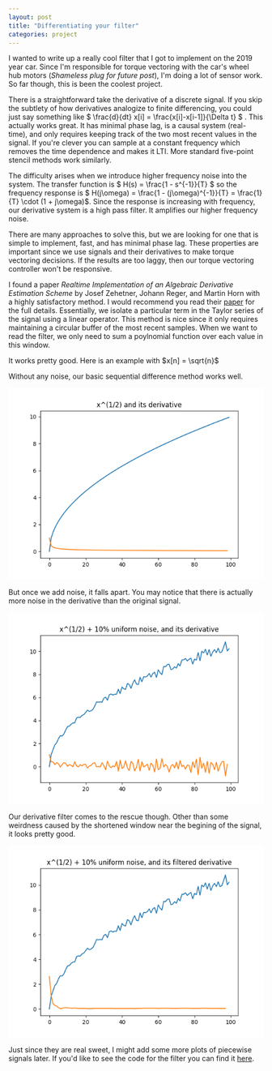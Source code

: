 ```yaml
---
layout: post
title: "Differentiating your filter"
categories: project
---
```


I wanted to write up a really cool filter that I got to implement on the 2019 year car. Since I'm responsible for torque vectoring with the car's wheel hub motors (*Shameless plug for future post*), I'm doing a lot of sensor work. So far though, this is been the coolest project.

There is a straightforward take the derivative of a discrete signal. If you skip the subtlety of how derivatives analogize to finite differencing, you could just say something like <span> $ \frac{d}{dt} x[i] = \frac{x[i]-x[i-1]}{\Delta t} $ </span>. This actually works great. It has minimal phase lag, is a causal system (real-time), and only requires keeping track of the two most recent values in the signal. If you're clever you can sample at a constant frequency which removes the time dependence and makes it LTI. More standard five-point stencil methods work similarly.

The difficulty arises when we introduce higher frequency noise into the system. The transfer function is $ H(s) = \frac{1 - s^{-1}}{T} $ so the frequency response is $ H(j\omega) = \frac{1 - (j\omega)^{-1}}{T} = \frac{1}{T} \cdot (1 + j\omega)$. Since the response is increasing with frequency, our derivative system is a high pass filter. It amplifies our higher frequency noise. 

There are many approaches to solve this, but we are looking for one that is simple to implement, fast, and has minimal phase lag. These properties are important since we use signals and their derivatives to make torque vectoring decisions. If the results are too laggy, then our torque vectoring controller won't be responsive.

I found a paper *Realtime Implementation of an Algebraic Derivative Estimation Scheme* by Josef Zehetner, Johann Reger, and Martin Horn with a highly satisfactory method. I would recommend you read their [paper](https://www.researchgate.net/publication/4294257_A_Derivative_Estimation_Toolbox_based_on_Algebraic_Methods_-_Theory_and_Practice) for the full details. Essentially, we isolate a particular term in the Taylor series of the signal using a linear operator. This method is nice since it only requires maintaining a circular buffer of the most recent samples. When we want to read the filter, we only need to sum a poylnomial function over each value in this window.

It works pretty good. Here is an example with $x[n] = \sqrt{n}$


Without any noise, our basic sequential difference method works well.

![Sequential difference derivative](/assets/Noiseless.png)

But once we add noise, it falls apart. You may notice that there is actually more noise in the derivative than the original signal. 

![Noise sequential difference](/assets/Noisy.png)

Our derivative filter comes to the rescue though. Other than some weirdness caused by the shortened window near the begining of the signal, it looks pretty good. 

![Filtered derivative](/assets/Filtered.png)

Just since they are real sweet, I might add some more plots of piecewise signals later. If you'd like to see the code for the filter you can find it [here](https://github.com/CharlieA0/derivative-filter).


 
